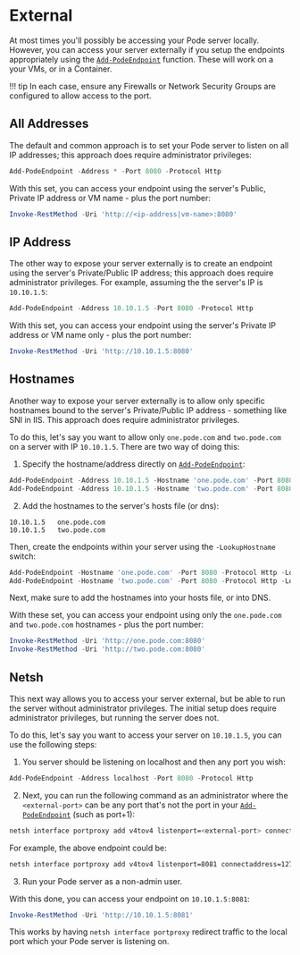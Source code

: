 # External

At most times you'll possibly be accessing your Pode server locally. However, you can access your server externally if you setup the endpoints appropriately using the [`Add-PodeEndpoint`](../../../Functions/Core/Add-PodeEndpoint) function. These will work on a your VMs, or in a Container.

!!! tip
    In each case, ensure any Firewalls or Network Security Groups are configured to allow access to the port.

## All Addresses

The default and common approach is to set your Pode server to listen on all IP addresses; this approach does require administrator privileges:

```powershell
Add-PodeEndpoint -Address * -Port 8080 -Protocol Http
```

With this set, you can access your endpoint using the server's Public, Private IP address or VM name - plus the port number:

```powershell
Invoke-RestMethod -Uri 'http://<ip-address|vm-name>:8080'
```

## IP Address

The other way to expose your server externally is to create an endpoint using the server's Private/Public IP address; this approach does require administrator privileges. For example, assuming the the server's IP is `10.10.1.5`:

```powershell
Add-PodeEndpoint -Address 10.10.1.5 -Port 8080 -Protocol Http
```

With this set, you can access your endpoint using the server's Private IP address or VM name only - plus the port number:

```powershell
Invoke-RestMethod -Uri 'http://10.10.1.5:8080'
```

## Hostnames

Another way to expose your server externally is to allow only specific hostnames bound to the server's Private/Public IP address - something like SNI in IIS. This approach does require administrator privileges.

To do this, let's say you want to allow only `one.pode.com` and `two.pode.com` on a server with IP `10.10.1.5`. There are two way of doing this:

1. Specify the hostname/address directly on [`Add-PodeEndpoint`](../../../Functions/Core/Add-PodeEndpoint):

```powershell
Add-PodeEndpoint -Address 10.10.1.5 -Hostname 'one.pode.com' -Port 8080 -Protocol Http
Add-PodeEndpoint -Address 10.10.1.5 -Hostname 'two.pode.com' -Port 8080 -Protocol Http
```

2. Add the hostnames to the server's hosts file (or dns):

```plain
10.10.1.5   one.pode.com
10.10.1.5   two.pode.com
```

Then, create the endpoints within your server using the `-LookupHostname` switch:

```powershell
Add-PodeEndpoint -Hostname 'one.pode.com' -Port 8080 -Protocol Http -LookupHostname
Add-PodeEndpoint -Hostname 'two.pode.com' -Port 8080 -Protocol Http -LookupHostname
```

Next, make sure to add the hostnames into your hosts file, or into DNS.

With these set, you can access your endpoint using only the `one.pode.com` and `two.pode.com` hostnames - plus the port number:

```powershell
Invoke-RestMethod -Uri 'http://one.pode.com:8080'
Invoke-RestMethod -Uri 'http://two.pode.com:8080'
```

## Netsh

This next way allows you to access your server external, but be able to run the server without administrator privileges. The initial setup does require administrator privileges, but running the server does not.

To do this, let's say you want to access your server on `10.10.1.5`, you can use the following steps:

1. You server should be listening on localhost and then any port you wish:

```powershell
Add-PodeEndpoint -Address localhost -Port 8080 -Protocol Http
```

2. Next, you can run the following command as an administrator where the `<external-port>` can be any port that's not the port in your [`Add-PodeEndpoint`](../../../Functions/Core/Add-PodeEndpoint) (such as port+1):

```bash
netsh interface portproxy add v4tov4 listenport=<external-port> connectaddress=127.0.0.1 connectport=<pode-port>
```

For example, the above endpoint could be:

```bash
netsh interface portproxy add v4tov4 listenport=8081 connectaddress=127.0.0.1 connectport=8080
```

3. Run your Pode server as a non-admin user.

With this done, you can access your endpoint on `10.10.1.5:8081`:

```powershell
Invoke-RestMethod -Uri 'http://10.10.1.5:8081'
```

This works by having `netsh interface portproxy` redirect traffic to the local port which your Pode server is listening on.
